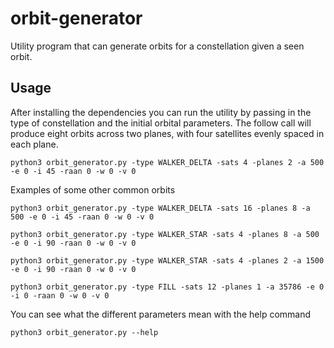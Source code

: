 # orbit-generator
Utility program that can generate orbits for a constellation given a seen orbit.

## Usage
After installing the dependencies you can run the utility by passing in the type of constellation and the initial orbital parameters. The follow call will produce eight orbits across two planes, with four satellites evenly spaced in each plane.
```
python3 orbit_generator.py -type WALKER_DELTA -sats 4 -planes 2 -a 500 -e 0 -i 45 -raan 0 -w 0 -v 0
```

Examples of some other common orbits
```
python3 orbit_generator.py -type WALKER_DELTA -sats 16 -planes 8 -a 500 -e 0 -i 45 -raan 0 -w 0 -v 0

python3 orbit_generator.py -type WALKER_STAR -sats 4 -planes 8 -a 500 -e 0 -i 90 -raan 0 -w 0 -v 0

python3 orbit_generator.py -type WALKER_STAR -sats 4 -planes 2 -a 1500 -e 0 -i 90 -raan 0 -w 0 -v 0

python3 orbit_generator.py -type FILL -sats 12 -planes 1 -a 35786 -e 0 -i 0 -raan 0 -w 0 -v 0
```

You can see what the different parameters mean with the help command
```
python3 orbit_generator.py --help
```